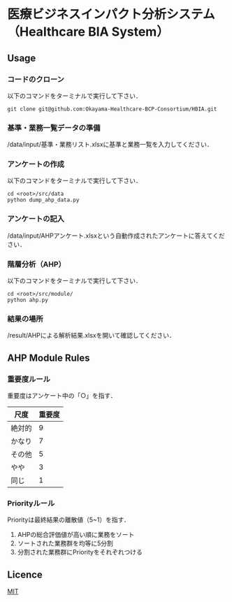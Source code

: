# 医療ビジネスインパクト分析システム（Healthcare BIA System）

## Usage

### コードのクローン

以下のコマンドをターミナルで実行して下さい．
```shell
git clone git@github.com:Okayama-Healthcare-BCP-Consortium/HBIA.git
```

### 基準・業務一覧データの準備

<root>/data/input/基準・業務リスト.xlsxに基準と業務一覧を入力してください．

### アンケートの作成

以下のコマンドをターミナルで実行して下さい．
```shell
cd <root>/src/data
python dump_ahp_data.py
```

### アンケートの記入

<root>/data/input/AHPアンケート.xlsxという自動作成されたアンケートに答えてください．

### 階層分析（AHP）

以下のコマンドをターミナルで実行して下さい．
```shell
cd <root>/src/module/
python ahp.py
```

### 結果の場所

<root>/result/AHPによる解析結果.xlsxを開いて確認してください．

## AHP Module Rules

### 重要度ルール

重要度はアンケート中の「○」を指す．

| 尺度 | 重要度 |
| ------------- | ------------- |
| 絶対的  | 9  |
| かなり  | 7  |
| その他  | 5  |
| やや  | 3  |
| 同じ  | 1  |

### Priorityルール

Priorityは最終結果の離散値（5~1）を指す．

1. AHPの総合評価値が高い順に業務をソート
2. ソートされた業務群を均等に5分割
3. 分割された業務群にPriorityをそれぞれつける

## Licence

[MIT](https://github.com/tcnksm/tool/blob/master/LICENCE)

